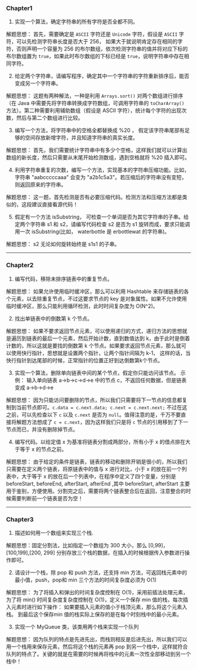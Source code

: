### Chapter1

1. 实现一个算法，确定字符串的所有字符是否全都不同。

 解题思想： 首先，需要确定是 `ASCII` 字符还是 `Unicode` 字符，假设是 `ASCII` 字符，可以先检测字符串长度是否大于 256， 如果大于就说明肯定存在相同的字符，否则声明一个容量为 256 的布尔数组，依次检测字符串的值并将对应下标的布尔数组置为 `true`，如果此时布尔数组的下标已经是 `true`，说明字符串中存在相同字符。
 
2. 给定两个字符串，请编写程序，确定其中一个字符串的字符重新排序后，能否变成另一个字符串。 
 
 解题思想： 这题有两种解法，一种是利用 `Arrays.sort()` 对两个数组进行排序（在 Java 中需要先将字符串转换成字符数组，可调用字符串的 `toCharArray()` 方法）。第二种需要利用辅助数组（假设是 ASCII 字符），统计每个字符的出现次数，然后与第二个数组进行比较。
 
3. 编写一个方法，将字符串中的空格全都替换成 %20 ， 假定该字符串尾部有足够的空间存放新增字符，并且知道字符串的真实长度。
 
 解题思想： 首先，我们需要统计字符串中有多少个空格，这样我们就可以计算出数组的新长度，然后只需要从末尾开始检测数组，遇到空格就将 %20 插入即可。
  
4. 利用字符串重复的次数，编写一个方法，实现基本的字符串压缩功能。比如，字符串 "aabcccccaaa" 会变为 "a2b1c5a3"。若压缩后的字符串没有变短，则返回原来的字符串。

 解题思想： 这一题，首先检测是否有必要压缩代码。检测方法和压缩方法都是类似的，这段建议直接看源代码！

5. 假定有一个方法 isSubstring， 可检查一个单词是否为其它字符串的子串。给定两个字符串 s1 和 s2，请编写代码检查 s2 是否为 s1 旋转而成，要求只能调用一次 isSubstring(比如， waterbottle 是 erbottlewat 的字符串)。
 
 解题思想： s2 无论如何旋转始终是 s1s1 的子串。
 
 ---
 
### Chapter2
 
1. 编写代码，移除未排序链表中的重复节点。
 
 解题思想： 如果允许使用临时缓冲区，那么可以利用 Hashtable 来存储链表的各个元素，以去除重复节点，不过这要求节点的 key 是对象属性。如果不允许使用临时缓冲区，那么只能利用循环检测，此时时间复杂度为 O(N^2)。
 
2. 找出单链表中的倒数第 k 个节点。

 解题思想： 如果不要求返回节点元素，可以使用递归的方式，递归方法的思想就是遍历到链表的最后一个元素，然后开始计数，直到数值达到 k，由于此时是倒着计数的，所以这就是要找的倒数第 k 个节点。如果要求返回节点元素，那么就可以使用快行指针，思想就是设置两个指针，让两个指针间隔为 k-1， 这样的话，当快行指针到达尾部的时候，正常指针的位置正好到达倒数第k个节点。
 
3. 实现一个算法，删除单向链表中间的某个节点，假定你只能访问该节点。 示例： 输入单向链表 a->b->c->d->e 中的节点 c，不返回任何数据，但是链表变成 a->b->d->e

 解题思想： 因为只能访问要删除的节点，所以我们只需要将下一节点的信息都复制到当前节点即可。`c.data = c.next.data; c.next = c.next.next;` 不过在这之前，可以先检查以下 `c` 以及 `c.next` 是否为 `null`。值得注意的是，千万不要直接将解题方法想成了 `c = c.next`，因为这样我们只是将 `c` 节点的引用移到了下一节点而已，并没有删除掉节点。
 
4. 编写代码。以给定值 x 为基准将链表分割成两部分，所有小于 x 的借点排在大于等于 x 的节点之前。

 解题思想： 由于给定的条件是链表，链表的移动和删除开销是很小的，所以我们只需要在定义两个链表，将原链表中的值与 x 进行对比，小于 x 的放在前一个列表中，大于等于 x 的放在后一个列表中，在程序中定义了四个变量，分别是 beforeStart, beforeEnd, afterStart, afterEnd ,其中 beforeStart, afterStart 主要用于鉴别，方便使用。分割完之后，需要将两个链表整合后在返回，注意整合的时候需要判断前一个链表是否为空！
 
 ---
 
### Chapter3

1. 描述如何用一个数组来实现三个栈.

 解题思想：固定分割法，比如指定一个数组为 300 大小，那么 [0,99]，[100,199],[200, 299] 分别存放三个栈的数据，在插入的时候根据传入参数进行操作即可。
 
2. 请设计一个栈，除 pop 和 push 方法，还支持 min 方法，可返回栈元素中的最小值，push，pop和 min 三个方法的时间复杂度必须为 O(1)

 解题思想： 为了将插入和弹出的时间复杂度控制在 O(1)，采用前插法处理元素，为了将 min() 时间复杂度复杂度控制在 O(1)，定义一个保存 min 值的栈，每次插入元素时进行如下操作： 如果要插入元素的值小于栈顶元素，那么将这个元素入栈。 到最后这个保存min 值的栈实际上保存的是在每个时刻栈中的最小元素。
 
3. 实现一个 MyQueue 类，该类用两个栈来实现一个队列

 解题思想： 因为队列的特点是先进先出，而栈则相反是后进先出，所以我们可以用一个栈用来保存元素，然后将这个栈的元素再 pop 到另一个栈中，这样就符合队列的特点了。关键的就是在需要的时候再将栈中的元素一次性全部移动到另一个栈中！
